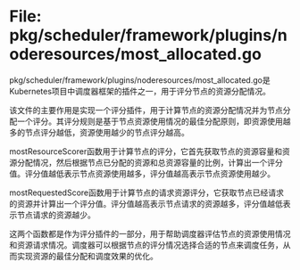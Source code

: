 # File: pkg/scheduler/framework/plugins/noderesources/most_allocated.go

pkg/scheduler/framework/plugins/noderesources/most_allocated.go是Kubernetes项目中调度器框架的插件之一，用于评分节点的资源分配情况。

该文件的主要作用是实现一个评分插件，用于计算节点的资源分配情况并为节点分配一个评分。其评分规则是基于节点资源使用情况的最佳分配原则，即资源使用越多的节点评分越低，资源使用越少的节点评分越高。

mostResourceScorer函数用于计算节点的评分，它首先获取节点的资源容量和资源分配情况，然后根据节点已分配的资源和总资源容量的比例，计算出一个评分值。评分值越低表示节点资源使用越多，评分值越高表示节点资源使用越少。

mostRequestedScore函数用于计算节点的请求资源评分，它获取节点已经请求的资源并计算出一个评分值。评分值越高表示节点请求的资源越多，评分值越低表示节点请求的资源越少。

这两个函数都是作为评分插件的一部分，用于帮助调度器评估节点的资源使用情况和资源请求情况。调度器可以根据节点的评分情况选择合适的节点来调度任务，从而实现资源的最佳分配和调度效果的优化。

